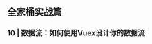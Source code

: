 <!--
 * @Author: zhangyu
 * @Email: zhangdulin@outlook.com
 * @Date: 2022-09-21 18:51:48
 * @LastEditors: zhangyu
 * @LastEditTime: 2022-12-06 20:16:40
 * @Description: 
-->

## 全家桶实战篇 

### 10 | 数据流：如何使用Vuex设计你的数据流

<Gitalk />
